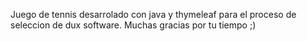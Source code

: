 Juego de tennis desarrolado con java y thymeleaf para el proceso de seleccion de dux software.
Muchas gracias por tu tiempo ;)
